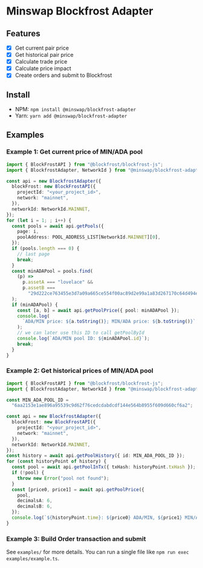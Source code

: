 # Minswap Blockfrost Adapter

## Features

- [x] Get current pair price
- [x] Get historical pair price
- [x] Calculate trade price
- [x] Calculate price impact
- [x] Create orders and submit to Blockfrost

## Install

- NPM: `npm install @minswap/blockfrost-adapter`
- Yarn: `yarn add @minswap/blockfrost-adapter`

## Examples

### Example 1: Get current price of MIN/ADA pool

```ts
import { BlockFrostAPI } from "@blockfrost/blockfrost-js";
import { BlockfrostAdapter, NetworkId } from "@minswap/blockfrost-adapter";

const api = new BlockfrostAdapter({
  blockFrost: new BlockFrostAPI({
    projectId: "<your_project_id>",
    network: "mainnet",
  }),
  networkId: NetworkId.MAINNET,
});
for (let i = 1; ; i++) {
  const pools = await api.getPools({
    page: i,
    poolAddress: POOL_ADDRESS_LIST[NetworkId.MAINNET][0],
  });
  if (pools.length === 0) {
    // last page
    break;
  }
  const minADAPool = pools.find(
    (p) =>
      p.assetA === "lovelace" &&
      p.assetB ===
        "29d222ce763455e3d7a09a665ce554f00ac89d2e99a1a83d267170c64d494e"
  );
  if (minADAPool) {
    const [a, b] = await api.getPoolPrice({ pool: minADAPool });
    console.log(
      `ADA/MIN price: ${a.toString()}; MIN/ADA price: ${b.toString()}`
    );
    // we can later use this ID to call getPoolById
    console.log(`ADA/MIN pool ID: ${minADAPool.id}`);
    break;
  }
}
```

### Example 2: Get historical prices of MIN/ADA pool

```ts
import { BlockFrostAPI } from "@blockfrost/blockfrost-js";
import { BlockfrostAdapter, NetworkId } from "@minswap/blockfrost-adapter";

const MIN_ADA_POOL_ID =
  "6aa2153e1ae896a95539c9d62f76cedcdabdcdf144e564b8955f609d660cf6a2";

const api = new BlockfrostAdapter({
  blockFrost: new BlockFrostAPI({
    projectId: "<your_project_id>",
    network: "mainnet",
  }),
  networkId: NetworkId.MAINNET,
});
const history = await api.getPoolHistory({ id: MIN_ADA_POOL_ID });
for (const historyPoint of history) {
  const pool = await api.getPoolInTx({ txHash: historyPoint.txHash });
  if (!pool) {
    throw new Error("pool not found");
  }
  const [price0, price1] = await api.getPoolPrice({
    pool,
    decimalsA: 6,
    decimalsB: 6,
  });
  console.log(`${historyPoint.time}: ${price0} ADA/MIN, ${price1} MIN/ADA`);
}
```

### Example 3: Build Order transaction and submit

See `examples/` for more details. You can run a single file like `npm run exec examples/example.ts`.
